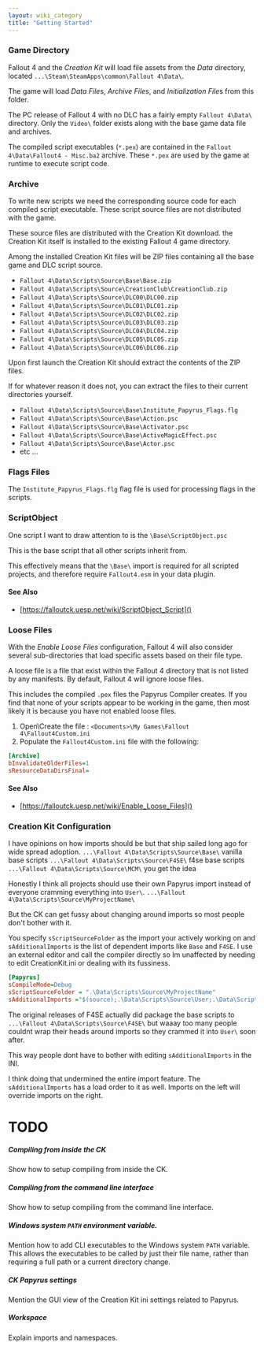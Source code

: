 ```yaml
---
layout: wiki_category
title: "Getting Started"
---
```


### Game Directory
Fallout 4 and the *Creation Kit* will load file assets from the *Data* directory, located `...\Steam\SteamApps\common\Fallout 4\Data\`.

The game will load *Data File*s, *Archive File*s, and *Initialization File*s from this folder.

The PC release of Fallout 4 with no DLC has a fairly empty `Fallout 4\Data\` directory.
Only the `Video\` folder exists along with the base game data file and archives.

The compiled script executables (`*.pex`) are contained in the `Fallout 4\Data\Fallout4 - Misc.ba2` archive.
These `*.pex` are used by the game at runtime to execute script code.


### Archive
To write new scripts we need the corresponding source code for each compiled script executable.
These script source files are not distributed with the game.

These source files are distributed with the Creation Kit download.
the Creation Kit itself is installed to the existing Fallout 4 game directory.

Among the installed Creation Kit files will be ZIP files containing all the base game and DLC script source.

- `Fallout 4\Data\Scripts\Source\Base\Base.zip`
- `Fallout 4\Data\Scripts\Source\CreationClub\CreationClub.zip`
- `Fallout 4\Data\Scripts\Source\DLC00\DLC00.zip`
- `Fallout 4\Data\Scripts\Source\DLC01\DLC01.zip`
- `Fallout 4\Data\Scripts\Source\DLC02\DLC02.zip`
- `Fallout 4\Data\Scripts\Source\DLC03\DLC03.zip`
- `Fallout 4\Data\Scripts\Source\DLC04\DLC04.zip`
- `Fallout 4\Data\Scripts\Source\DLC05\DLC05.zip`
- `Fallout 4\Data\Scripts\Source\DLC06\DLC06.zip`

Upon first launch the Creation Kit should extract the contents of the ZIP files.

If for whatever reason it does not, you can extract the files to their current directories yourself.

- `Fallout 4\Data\Scripts\Source\Base\Institute_Papyrus_Flags.flg`
- `Fallout 4\Data\Scripts\Source\Base\Action.psc`
- `Fallout 4\Data\Scripts\Source\Base\Activator.psc`
- `Fallout 4\Data\Scripts\Source\Base\ActiveMagicEffect.psc`
- `Fallout 4\Data\Scripts\Source\Base\Actor.psc`
- etc ...


### Flags Files
The `Institute_Papyrus_Flags.flg` flag file is used for processing flags in the scripts.


### ScriptObject
One script I want to draw attention to is the `\Base\ScriptObject.psc`

This is the base script that all other scripts inherit from.

This effectively means that the `\Base\` import is required for all scripted projects, and therefore require `Fallout4.esm` in your data plugin.

#### See Also
- [https://falloutck.uesp.net/wiki/ScriptObject_Script]()


### Loose Files

With the *Enable Loose Files* configuration, Fallout 4 will also consider several sub-directories that load specific assets based on their file type.

A loose file is a file that exist within the Fallout 4 directory that is not listed by any manifests.
By default, Fallout 4 will ignore loose files.

This includes the compiled `.pex` files the Papyrus Compiler creates.
If you find that none of your scripts appear to be working in the game, then most likely it is because you have not enabled loose files.

1. Open\Create the file : `<Documents>\My Games\Fallout 4\Fallout4Custom.ini`
2. Populate the `Fallout4Custom.ini` file with the following:

```ini
[Archive]
bInvalidateOlderFiles=1
sResourceDataDirsFinal=
```

#### See Also
- [https://falloutck.uesp.net/wiki/Enable_Loose_Files]()


### Creation Kit Configuration
I have opinions on how imports should be but that ship sailed long ago for wide spread adoption.
`...\Fallout 4\Data\Scripts\Source\Base\` vanilla base scripts
`...\Fallout 4\Data\Scripts\Source\F4SE\` f4se base scripts
`...\Fallout 4\Data\Scripts\Source\MCM\` you get the idea

Honestly I think all projects should use their own Papyrus import instead of everyone cramming everything into `User\`.
`...\Fallout 4\Data\Scripts\Source\MyProjectName\`

But the CK can get fussy about changing around imports so most people don't bother with it.

You specify `sScriptSourceFolder` as the import your actively working on and `sAdditionalImports` is the list of dependent imports like `Base` and `F4SE`.
I use an external editor and call the compiler directly so Im unaffected by needing to edit CreationKit.ini or dealing with its fussiness.

```ini
[Papyrus]
sCompileMode=Debug
sScriptSourceFolder = ".\Data\Scripts\Source\MyProjectName"
sAdditionalImports ="$(source);.\Data\Scripts\Source\User;.\Data\Scripts\Source\MCM;.\Data\Scripts\Source\F4SE;.\Data\Scripts\Source\Base"
```

The original releases of F4SE actually did package the base scripts to `...\Fallout 4\Data\Scripts\Source\F4SE\` but waaay too many people couldnt wrap their heads around imports so they crammed it into `User\` soon after.

This way people dont have to bother with editing `sAdditionalImports` in the INI.

I think doing that undermined the entire import feature.
The `sAdditionalImports` has a load order to it as well.
Imports on the left will override imports on the right.


# TODO

##### Compiling from inside the CK
Show how to setup compiling from inside the CK.

##### Compiling from the command line interface
Show how to setup compiling from the command line interface.

##### Windows system `PATH` environment variable.
Mention how to add CLI executables to the Windows system `PATH` variable.
This allows the executables to be called by just their file name, rather than requiring a full path or a current directory change.

##### CK Papyrus settings
Mention the GUI view of the Creation Kit ini settings related to Papyrus.

##### Workspace
Explain imports and namespaces.
